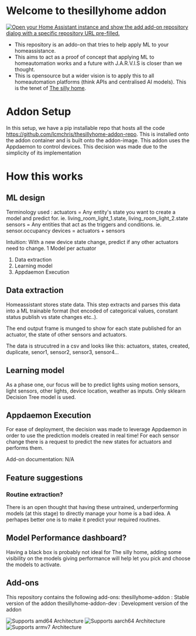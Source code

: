 # Welcome to thesillyhome addon
[![Open your Home Assistant instance and show the add add-on repository dialog with a specific repository URL pre-filled.](https://my.home-assistant.io/badges/supervisor_add_addon_repository.svg)](https://my.home-assistant.io/redirect/supervisor_add_addon_repository/?repository_url=https://github.com/lcmchris/thesillyhome-addon-repo)

- This repository is an addo-on that tries to help apply ML to your homeassistance.
- This aims to act as a proof of concept that applying ML to homeautomation works and a future with J.A.R.V.I.S is closer than we thought.
- This is opensource but a wider vision is to apply this to all homeautomation platforms (think APIs and centralised AI models). This is the tenet of <a href="https://thesillyhome.com/about-us/#our-mission">The silly home</a>.


# Addon Setup
In this setup, we have a pip installable repo that hosts all the code https://github.com/lcmchris/thesillyhome-addon-repo. This is installed onto the addon container and is built onto the addon-image.
This addon uses the Appdaemon to control devices. This decision was made due to the simplicity of its implementation


# How this works
<h2> ML design </h2>

Terminology used :
actuators = Any entity's state you want to create a model and predict for. ie. living_room_light_1.state, living_room_light_2.state
sensors = Any entities that act as the triggers and conditions. ie. sensor.occupancy
devices = actuators + sensors

Intuition:
With a new device state change, predict if any other actuators need to change.
1 Model per actuator

1) Data extraction
2) Learning model
3) Appdaemon Execution


<h2> Data extraction </h2>
Homeassistant stores state data. This step extracts and parses this data into a ML trainable format (hot encoded of categorical values, constant status publish vs state changes etc..). 

The end output frame is munged to show for each state published for an actuator, the state of other sensors and actuators.

The data is strucutred in a csv and looks like this:
actuators, states, created, duplicate, senor1, sensor2, sensor3, sensor4...

<h2> Learning model </h2>
As a phase one, our focus will be to predict lights using motion sensors, light sensors, other lights, device location, weather as inputs.
Only sklearn Decision Tree model is used.

<h2> Appdaemon Execution </h2>
For ease of deployment, the decision was made to leverage Appdaemon in order to use the prediction models created in real time!
For each sensor change there is a request to predict the new states for actuators and performs them.


Add-on documentation: N/A



## Feature suggestions

<h3> Routine extraction? </h3>
There is an open thought that having these untrained, underperforming models (at this stage) to directly manage your home is a bad idea. A perhapes better one is to make it predict your required routines.

<h2> Model Performance dashboard? </h2>
Having a black box is probably not ideal for The silly home, adding some visibility on the models giving performance will help let you pick and choose the models to activate.

## Add-ons

This repository contains the following add-ons:
thesillyhome-addon      : Stable version of the addon
thesillyhome-addon-dev  : Development version of the addon


![Supports amd64 Architecture][amd64-shield]
![Supports aarch64 Architecture][aarch64-shield]
![Supports armv7 Architecture][armv7-shield]

[amd64-shield]: https://img.shields.io/badge/amd64-yes-green.svg
[aarch64-shield]: https://img.shields.io/badge/aarch64-yes-green.svg
[armv7-shield]: https://img.shields.io/badge/armv7-yes-green.svg
